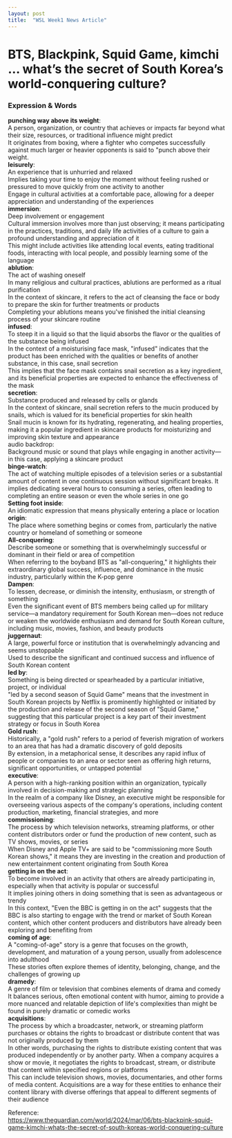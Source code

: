 ```yaml
---
layout: post
title:  "WSL Week1 News Article"
---
```


# BTS, Blackpink, Squid Game, kimchi … what’s the secret of South Korea’s world-conquering culture?




### Expression & Words
**punching way above its weight**: <br/>
A person, organization, or country that achieves or impacts far beyond what their size, resources, or traditional influence might predict <br/>
It originates from boxing, where a fighter who competes successfully against much larger or heavier opponents is said to "punch above their weight. <br/>
**leisurely**: <br/>
An experience that is unhurried and relaxed <br/>
Implies taking your time to enjoy the moment without feeling rushed or pressured to move quickly from one activity to another <br/>
Engage in cultural activities at a comfortable pace, allowing for a deeper appreciation and understanding of the experiences <br/>
**immersion**: <br/>
Deep involvement or engagement <br/> 
Cultural immersion involves more than just observing; it means participating in the practices, traditions, and daily life activities of a culture to gain a profound understanding and appreciation of it <br/> 
This might include activities like attending local events, eating traditional foods, interacting with local people, and possibly learning some of the language <br/> 
**ablution**: <br/>
The act of washing oneself <br/>
In many religious and cultural practices, ablutions are performed as a ritual purification <br/>
In the context of skincare, it refers to the act of cleansing the face or body to prepare the skin for further treatments or products <br/> Completing your ablutions means you've finished the initial cleansing process of your skincare routine <br/>
**infused**: <br/>
To steep it in a liquid so that the liquid absorbs the flavor or the qualities of the substance being infused <br/>
In the context of a moisturising face mask, "infused" indicates that the product has been enriched with the qualities or benefits of another substance, in this case, snail secretion <br/>
This implies that the face mask contains snail secretion as a key ingredient, and its beneficial properties are expected to enhance the effectiveness of the mask <br/>
**secretion**: <br/>
Substance produced and released by cells or glands <br/>
In the context of skincare, snail secretion refers to the mucin produced by snails, which is valued for its beneficial properties for skin health <br/>
Snail mucin is known for its hydrating, regenerating, and healing properties, making it a popular ingredient in skincare products for moisturizing and improving skin texture and appearance <br/>
audio backdrop: <br/>
Background music or sound that plays while engaging in another activity—in this case, applying a skincare product <br/>
**binge-watch**: <br/>
The act of watching multiple episodes of a television series or a substantial amount of content in one continuous session without significant breaks. It implies dedicating several hours to consuming a series, often leading to completing an entire season or even the whole series in one go <br/>
**Setting foot inside**: <br/>
An idiomatic expression that means physically entering a place or location <br/>
**origin**: <br/>
The place where something begins or comes from, particularly the native country or homeland of something or someone <br/>
**All-conquering**: <br/>
Describe someone or something that is overwhelmingly successful or dominant in their field or area of competition <br/>
When referring to the boyband BTS as "all-conquering," it highlights their extraordinary global success, influence, and dominance in the music industry, particularly within the K-pop genre <br/>
**Dampen**: <br/>
To lessen, decrease, or diminish the intensity, enthusiasm, or strength of something <br/>
Even the significant event of BTS members being called up for military service—a mandatory requirement for South Korean men—does not reduce or weaken the worldwide enthusiasm and demand for South Korean culture, including music, movies, fashion, and beauty products <br/> 
**juggernaut**: <br/>
A large, powerful force or institution that is overwhelmingly advancing and seems unstoppable <br/>
Used to describe the significant and continued success and influence of South Korean content <br/>
**led by**: <br/>
Something is being directed or spearheaded by a particular initiative, project, or individual <br/>
"led by a second season of Squid Game" means that the investment in South Korean projects by Netflix is prominently highlighted or initiated by the production and release of the second season of "Squid Game," suggesting that this particular project is a key part of their investment strategy or focus in South Korea <br/>
**Gold rush**: <br/>
Historically, a "gold rush" refers to a period of feverish migration of workers to an area that has had a dramatic discovery of gold deposits <br/> By extension, in a metaphorical sense, it describes any rapid influx of people or companies to an area or sector seen as offering high returns, significant opportunities, or untapped potential <br/>
**executive**: <br/>
A person with a high-ranking position within an organization, typically involved in decision-making and strategic planning <br/>
In the realm of a company like Disney, an executive might be responsible for overseeing various aspects of the company's operations, including content production, marketing, financial strategies, and more <br/>
**commissioning**: <br/>
The process by which television networks, streaming platforms, or other content distributors order or fund the production of new content, such as TV shows, movies, or series <br/>
When Disney and Apple TV+ are said to be "commissioning more South Korean shows," it means they are investing in the creation and production of new entertainment content originating from South Korea <br/>
**getting in on the act**: <br/>
To become involved in an activity that others are already participating in, especially when that activity is popular or successful <br/>
It implies joining others in doing something that is seen as advantageous or trendy <br/>
In this context, "Even the BBC is getting in on the act" suggests that the BBC is also starting to engage with the trend or market of South Korean content, which other content producers and distributors have already been exploring and benefiting from <br/>
**coming of age**: <br/>
A "coming-of-age" story is a genre that focuses on the growth, development, and maturation of a young person, usually from adolescence into adulthood <br/> These stories often explore themes of identity, belonging, change, and the challenges of growing up <br/>
**dramedy**: <br/>
A genre of film or television that combines elements of drama and comedy <br/>
It balances serious, often emotional content with humor, aiming to provide a more nuanced and relatable depiction of life's complexities than might be found in purely dramatic or comedic works <br/>
**acquisitions**: <br/>
The process by which a broadcaster, network, or streaming platform purchases or obtains the rights to broadcast or distribute content that was not originally produced by them <br/>
In other words, purchasing the rights to distribute existing content that was produced independently or by another party. When a company acquires a show or movie, it negotiates the rights to broadcast, stream, or distribute that content within specified regions or platforms <br/>
This can include television shows, movies, documentaries, and other forms of media content. Acquisitions are a way for these entities to enhance their content library with diverse offerings that appeal to different segments of their audience <br/>


Reference:  <br/>
https://www.theguardian.com/world/2024/mar/06/bts-blackpink-squid-game-kimchi-whats-the-secret-of-south-koreas-world-conquering-culture <br/>
